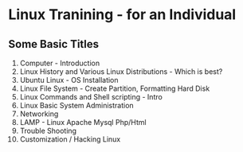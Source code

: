 
Linux Tranining - for an Individual
===================================

Some Basic Titles
-----------------


1. Computer  - Introduction
2. Linux History and Various Linux Distributions - Which is best?
3. Ubuntu Linux - OS Installation
4. Linux File System - Create Partition, Formatting Hard Disk
5. Linux Commands and Shell scripting - Intro
6. Linux Basic System Administration
7. Networking
8. LAMP - Linux Apache Mysql Php/Html
9. Trouble Shooting
10. Customization / Hacking Linux
